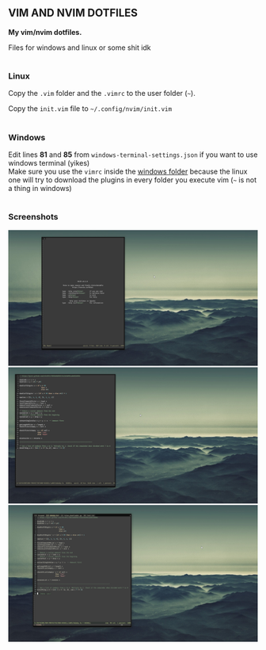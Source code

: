 ## **VIM AND NVIM DOTFILES**
**My vim/nvim dotfiles.**

Files for windows and linux or some shit idk
#
### Linux
Copy the `.vim` folder and the `.vimrc` to the user folder (`~`).

Copy the `init.vim` file to `~/.config/nvim/init.vim`

#
### Windows
Edit lines **81** and **85** from `windows-terminal-settings.json` if you want to use windows terminal (yikes)  
Make sure you use the `vimrc` inside the [windows folder](https://github.com/r4v10l1/vim-dotfiles/blob/main/windows/vimrc) because the linux one will try to download the plugins in every folder you execute vim (`~` is not a thing in windows)

#
### Screenshots
![:^)](images/image2.png)
![:^)](images/image1.png)
![:^)](images/image3.png)
